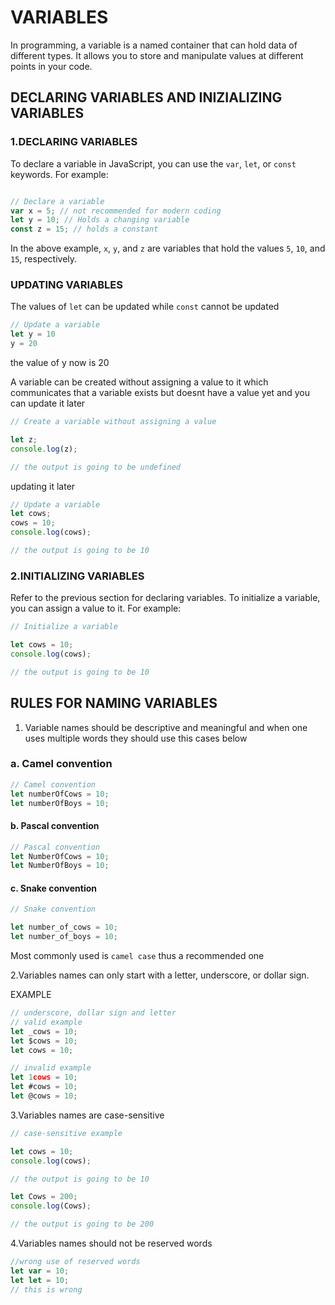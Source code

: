 # VARIABLES

In programming, a variable is a named container that can hold data of different types. It allows you to store and manipulate values at different points in your code.

## DECLARING VARIABLES AND INIZIALIZING VARIABLES

### 1.DECLARING VARIABLES

To declare a variable in JavaScript, you can use the `var`, `let`, or `const` keywords. For example:

```javascript

// Declare a variable
var x = 5; // not recommended for modern coding
let y = 10; // Holds a changing variable
const z = 15; // holds a constant
```

In the above example, `x`, `y`, and `z` are variables that hold the values `5`, `10`, and `15`, respectively.

### UPDATING VARIABLES

The values of `let` can be updated while `const` cannot be updated

```javascript
// Update a variable
let y = 10
y = 20
```

the value of y now is 20

A variable can be created without assigning a value  to it which communicates that a variable exists but doesnt have a value yet and you can update it later

```javascript
// Create a variable without assigning a value

let z;
console.log(z); 

// the output is going to be undefined
```

updating it later

```javascript
// Update a variable
let cows;
cows = 10;
console.log(cows); 

// the output is going to be 10
```

### 2.INITIALIZING VARIABLES

Refer to the previous section for declaring variables. To initialize a variable, you can assign a value to it. For example:

```javascript
// Initialize a variable       

let cows = 10;
console.log(cows);

// the output is going to be 10    

```

## RULES FOR NAMING VARIABLES

1. Variable names should be descriptive and meaningful
and when one uses multiple words they should use this cases below

### a. Camel convention

```javascript
// Camel convention
let numberOfCows = 10;
let numberOfBoys = 10;

```

#### b. Pascal convention

```javascript
// Pascal convention
let NumberOfCows = 10;
let NumberOfBoys = 10;

```

#### c. Snake convention

```javascript
// Snake convention

let number_of_cows = 10;
let number_of_boys = 10;

```

Most commonly used is `camel case` thus a recommended one

2.Variables names can only start with a letter, underscore, or dollar sign.

EXAMPLE

```javascript
// underscore, dollar sign and letter
// valid example
let _cows = 10;
let $cows = 10;
let cows = 10;
```

```javascript
// invalid example
let 1cows = 10;
let #cows = 10;
let @cows = 10;

```

3.Variables names are case-sensitive

```javascript
// case-sensitive example 

let cows = 10;
console.log(cows);

// the output is going to be 10

let Cows = 200;
console.log(Cows);

// the output is going to be 200

```

4.Variables names should not be reserved words

```javascript
//wrong use of reserved words
let var = 10;
let let = 10;
// this is wrong 
```
